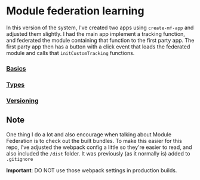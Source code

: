 # Module federation learning

In this version of the system, I've created two apps using `create-mf-app` and adjusted them slightly. I had the main app implement a tracking function, and federated the module containing that function to the first party app. The first party app then has a button with a click event that loads the federated module and calls that `initCustomTracking` functions.

### [Basics](./notes/basics.md)

### [Types](./notes/types.md)

### [Versioning](./notes/versioning.md)

## Note

One thing I do a lot and also encourage when talking about Module Federation is to check out the built bundles. To make this easier for this repo, I've adjusted the webpack config a little so they're easier to read, and also included the `/dist` folder. It was previously (as it normally is) added to `.gitignore`

**Important**: DO NOT use those webpack settings in production builds.
